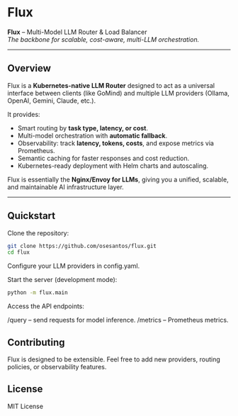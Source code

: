 # Flux

**Flux** – Multi-Model LLM Router & Load Balancer  
*The backbone for scalable, cost-aware, multi-LLM orchestration.*

---

## Overview

Flux is a **Kubernetes-native LLM Router** designed to act as a universal interface between clients (like GoMind) and multiple LLM providers (Ollama, OpenAI, Gemini, Claude, etc.).  

It provides:  
- Smart routing by **task type, latency, or cost**.  
- Multi-model orchestration with **automatic fallback**.  
- Observability: track **latency, tokens, costs**, and expose metrics via Prometheus.  
- Semantic caching for faster responses and cost reduction.  
- Kubernetes-ready deployment with Helm charts and autoscaling.  

Flux is essentially the **Nginx/Envoy for LLMs**, giving you a unified, scalable, and maintainable AI infrastructure layer.

---

## Quickstart

Clone the repository:
```sh
git clone https://github.com/osesantos/flux.git
cd flux
```

Configure your LLM providers in config.yaml.

Start the server (development mode):
```sh
python -m flux.main
```

Access the API endpoints:

/query – send requests for model inference.
/metrics – Prometheus metrics.

## Contributing
Flux is designed to be extensible. Feel free to add new providers, routing policies, or observability features.

## License
MIT License

